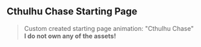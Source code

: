 ## Cthulhu Chase Starting Page
> Custom created starting page animation: "Cthulhu Chase"\
**I do not own any of the assets!** 
